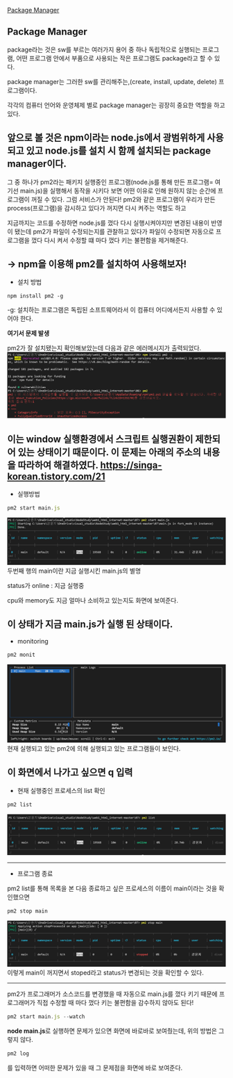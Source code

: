 [Package Manager](#package-manager)

## Package Manager

package라는 것은 sw를 부르는 여러가지 용어 중 하나
독립적으로 실행되는 프로그램, 어떤 프로그램 안에서 부품으로 사용되는 작은 프로그램도 package라고 할 수 있다.

package manager는 그러한 sw를 관리해주는,(create, install, update, delete) 프로그램이다.

각각의 컴퓨터 언어와 운영체제 별로 package manager는 굉장히 중요한 역할을 하고 있다.

앞으로 볼 것은 npm이라는 node.js에서 광범위하게 사용되고 있고 node.js를 설치 시 함께 설치되는 package manager이다.
---
그 중 하나가 pm2라는 패키지
실행중인 프로그램(node.js를 통해 만든 프로그램= 여기선 main.js)을 실행해서 동작을 시키다 보면 어떤 이유로 인해 원하지 않는 순간에 프로그램이 꺼질 수 있다. 그럼 서비스가 안된다! pm2와 같은 프로그램이 우리가 만든 process(프로그램)을 감시하고 있다가 꺼지면 다시 켜주는 역할도 하고

지금까지는 코드를 수정하면 node.js를 껐다 다시 실행시켜야지만 변경된 내용이 반영이 됐는데 pm2가 파일이 수정되는지를 관찰하고 있다가 파일이 수정되면 자동으로 프로그램을 껐다 다시 켜서 수정할 떄 마다 껐다 키는 불편함을 제거해준다.

-> npm을 이용해 pm2를 설치하여 사용해보자!
---
- 설치 방법
```
npm install pm2 -g
```
-g: 설치하는 프로그램은 독립된 소프트웨어라서 이 컴퓨터 어디에서든지 사용할 수 있어야 한다.


**여기서 문제 발생**

pm2가 잘 설치됐는지 확인해보았는데 다음과 같은 에러메시지가 출력되었다.
<img src="./error.png">

이는 window 실행환경에서 스크립트 실행권환이 제한되어 있는 상태이기 때문이다.
이 문제는 아래의 주소의 내용을 따라하여 해결하였다.
https://singa-korean.tistory.com/21
---
- 실행방법
```js
pm2 start main.js
```
<img src="pm2_start.png">
두번째 행의 main이란 지금 실행시킨 main.js의 별명

status가 online : 지금 실행중 

cpu와 memory도 지금 얼마나 소비하고 있는지도 화면에 보여준다.

이 상태가 지금 main.js가 실행 된 상태이다.
---
- monitoring
```js
pm2 monit
```
<img src="pm2_monit.png">
현재 실행되고 있는 pm2에 의해 실행되고 있는 프로그램들이 보인다.

이 화면에서 나가고 싶으면 **q** 입력
---
- 현재 실행중인 프로세스의 list 확인
```js
pm2 list
```
<img src="pm2_list.png">

---

- 프로그램 종료

pm2 list를 통해 목록을 본 다음 종료하고 싶은 프로세스의 이름이 main이라는 것을 확인했으면 
```js
pm2 stop main
```
<img src="pm2_stop.png">
이렇게 main이 꺼지면서 stoped라고 status가 변경되는 것을 확인할 수 있다.

---

pm2가 프로그래머가 소스코드를 변경했을 때 자동으로 main.js를 껐다 키기 때문에 프로그래머가 직접 수정할 때 마다 껐다 키는 불편함을 감수하지 않아도 된다!

```js
pm2 start main.js --watch
```

**node main.js**로 실행하면 문제가 있으면 화면에 바로바로 보여줬는데, 위의 방법은 그렇지 않다.

```js
pm2 log
```
를 입력하면 어떠한 문제가 있을 때 그 문제점을 화면에 바로 보여준다.